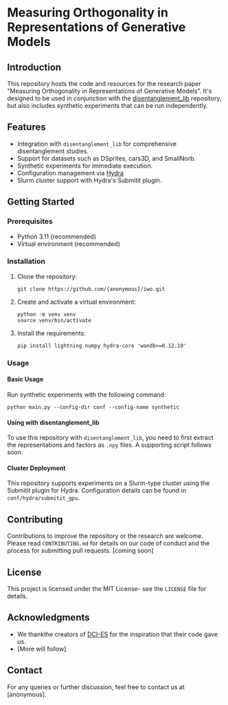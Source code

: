 # Measuring Orthogonality in Representations of Generative Models

## Introduction
This repository hosts the code and resources for the research paper "Measuring Orthogonality in Representations of Generative Models". It's designed to be used in conjunction with the [disentanglement_lib](https://github.com/google-research/disentanglement_lib) repository, but also includes synthetic experiments that can be run independently.

## Features
- Integration with `disentanglement_lib` for comprehensive disentanglement studies.
- Support for datasets such as DSprites, cars3D, and SmallNorb.
- Synthetic experiments for immediate execution.
- Configuration management via [Hydra](https://hydra.cc)
- Slurm cluster support with Hydra's Submitit plugin.

## Getting Started

### Prerequisites
- Python 3.11 (recommended)
- Virtual environment (recommended)

### Installation
1. Clone the repository:
   ```
   git clone https://github.com/{anonymous}/iwo.git
   ```
2. Create and activate a virtual environment:
   ```
   python -m venv venv
   source venv/bin/activate
   ```
3. Install the requirements:
   ```
   pip install lightning numpy hydra-core 'wandb>=0.12.10' 
   ```

### Usage
#### Basic Usage
Run synthetic experiments with the following command:
```
python main.py --config-dir conf --config-name synthetic
```

#### Using with disentanglement_lib
To use this repository with `disentanglement_lib`, you need to first extract the representations and factors as `.npy` files.
A supporting script follows soon. 

#### Cluster Deployment
This repository supports experiments on a Slurm-type cluster using the Submitit plugin for Hydra. Configuration details can be found in `conf/hydra/submitit_gpu`. 

## Contributing
Contributions to improve the repository or the research are welcome. Please read `CONTRIBUTING.md` for details on our code of conduct and the process for submitting pull requests. [coming soon]

## License
This project is licensed under the MIT License- see the `LICENSE` file for details.

## Acknowledgments
- We thankthe creators of [DCI-ES](https://github.com/andreinicolicioiu/DCI-ES) for the inspiration that their code gave us. 
- [More will follow]

## Contact
For any queries or further discussion, feel free to contact us at [anonymous].


